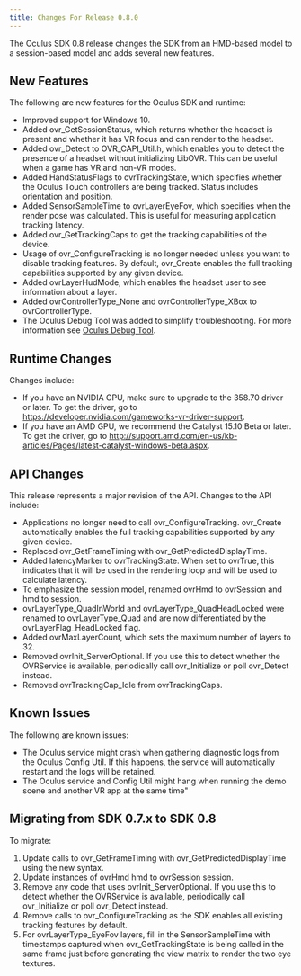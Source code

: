```yaml
---
title: Changes For Release 0.8.0
---
```

The Oculus SDK 0.8 release changes the SDK from an HMD-based model to a session-based model and adds several new features. 

## New Features

The following are new features for the Oculus SDK and runtime:

* Improved support for Windows 10.
* Added ovr\_GetSessionStatus, which returns whether the headset is present and whether it has VR focus and can render to the headset.
* Added ovr\_Detect to OVR\_CAPI\_Util.h, which enables you to detect the presence of a headset without initializing LibOVR. This can be useful when a game has VR and non-VR modes.
* Added HandStatusFlags to ovrTrackingState, which specifies whether the Oculus Touch controllers are being tracked. Status includes orientation and position.
* Added SensorSampleTime to ovrLayerEyeFov, which specifies when the render pose was calculated. This is useful for measuring application tracking latency.
* Added ovr\_GetTrackingCaps to get the tracking capabilities of the device.
*  Usage of ovr\_ConfigureTracking is no longer needed unless you want to disable tracking features. By default, ovr\_Create enables the full tracking capabilities supported by any given device.
* Added ovrLayerHudMode, which enables the headset user to see information about a layer.
* Added ovrControllerType\_None and ovrControllerType\_XBox to ovrControllerType.
* The Oculus Debug Tool was added to simplify troubleshooting. For more information see [Oculus Debug Tool](/documentation/pcsdk/latest/concepts/dg-debug-tool/ "The Oculus Debug Tool (IDT) enables you to view performance or debugging information within your game or experience. It also enables you to tune or configure related parameters, such as the field of view (FOV) size for a mirrored flat-screen view of the VR experience (which could be streamed to an audience in a more comfortable viewing format).").
## Runtime Changes

Changes include:

* If you have an NVIDIA GPU, make sure to upgrade to the 358.70 driver or later. To get the driver, go to <https://developer.nvidia.com/gameworks-vr-driver-support>.
* If you have an AMD GPU, we recommend the Catalyst 15.10 Beta or later. To get the driver, go to <http://support.amd.com/en-us/kb-articles/Pages/latest-catalyst-windows-beta.aspx>.
## API Changes

This release represents a major revision of the API. Changes to the API include:

* Applications no longer need to call ovr\_ConfigureTracking. ovr\_Create automatically enables the full tracking capabilities supported by any given device.
* Replaced ovr\_GetFrameTiming with ovr\_GetPredictedDisplayTime.
* Added latencyMarker to ovrTrackingState. When set to ovrTrue, this indicates that it will be used in the rendering loop and will be used to calculate latency.
* To emphasize the session model, renamed ovrHmd to ovrSession and hmd to session.
* ovrLayerType\_QuadInWorld and ovrLayerType\_QuadHeadLocked were renamed to ovrLayerType\_Quad and are now differentiated by the ovrLayerFlag\_HeadLocked flag.
* Added ovrMaxLayerCount, which sets the maximum number of layers to 32.
* Removed ovrInit\_ServerOptional. If you use this to detect whether the OVRService is available, periodically call ovr\_Initialize or poll ovr\_Detect instead.
* Removed ovrTrackingCap\_Idle from ovrTrackingCaps. 
## Known Issues

The following are known issues:

* The Oculus service might crash when gathering diagnostic logs from the Oculus Config Util. If this happens, the service will automatically restart and the logs will be retained.
* The Oculus service and Config Util might hang when running the demo scene and another VR app at the same time"
## Migrating from SDK 0.7.x to SDK 0.8

To migrate:

1. Update calls to ovr\_GetFrameTiming with ovr\_GetPredictedDisplayTime using the new syntax.
2. Update instances of ovrHmd hmd to ovrSession session.
3. Remove any code that uses ovrInit\_ServerOptional. If you use this to detect whether the OVRService is available, periodically call ovr\_Initialize or poll ovr\_Detect instead.
4. Remove calls to ovr\_ConfigureTracking as the SDK enables all existing tracking features by default.
5. For ovrLayerType\_EyeFov layers, fill in the SensorSampleTime with timestamps captured when ovr\_GetTrackingState is being called in the same frame just before generating the view matrix to render the two eye textures.

